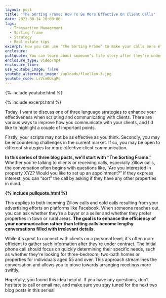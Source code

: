 ```yaml
---
layout: post
title: 'The Sorting Frame: How To Be More Effective On Client Calls'
date: 2023-09-14 10:00:00
tags:
  - Transaction Management
  - Sorting frame
  - Strategy
  - Real estate tips
excerpt: How you can use “The Sorting Frame” to make your calls more efficient.
enclosure:
pullquote: You can learn about someone’s life story after they’re under contract.
enclosure_type: video/mp4
enclosure_time:
use_youtube_image: false
youtube_alternate_image: /uploads/fluellen-3.jpg
youtube_code: LsVco6UsgRc
---
```

{% include youtube.html %}

{% include excerpt.html %}

Today, I want to discuss one of three language strategies to enhance your effectiveness when scripting and communicating with clients. There are various ways to improve how you communicate with your clients, and I'd like to highlight a couple of important points.

Firstly, your scripts may not be as effective as you think. Secondly, you may be encountering challenges in the current market. If so, you may be open to different strategies for more effective client communication.

**In this series of three blog posts, we'll start with “The Sorting Frame.”** Whether you're talking to clients or receiving calls, especially Zillow calls, the conversation often begins with questions like, “Are you interested in property XYZ? Would you like to set up an appointment?” If they express interest, you can “sort” the call by asking if they have any other properties in mind.

**{% include pullquote.html %}**

This applies to both incoming Zillow calls and cold calls resulting from your advertising efforts on platforms like Facebook. When someone reaches out, you can ask whether they're a buyer or a seller and whether they prefer properties in town or rural areas. **The goal is to enhance the efficiency of your communication rather than letting calls become lengthy conversations filled with irrelevant details.**

While it's great to connect with clients on a personal level, it's often more efficient to gather such information after they're under contract. The initial phone call should focus on quickly determining their specific needs, such as whether they're looking for three-bedroom, two-bath homes or properties for individuals aged 55 and over. This approach streamlines the conversation and allows you to move towards arranging meetings more swiftly.

Hopefully, you found this idea helpful. If you have any questions, don’t hesitate to call or email me, and make sure you stay tuned for the next two blog posts in this series!